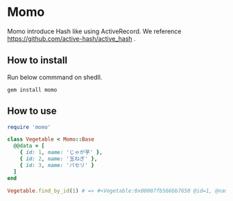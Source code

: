 # Momo

Momo introduce Hash like using ActiveRecord. We reference https://github.com/active-hash/active_hash .

## How to install

Run below commmand on shedll.

```console
gem install momo
```

## How to use

```ruby
require 'momo'

class Vegetable < Momo::Base
  @@data = [
    { id: 1, name: 'じゃが芋' },
    { id: 2, name: '玉ねぎ' },
    { id: 3, name: 'パセリ' }
  ]
end

Vegetable.find_by_id(1) # => #<Vegetable:0x00007fb566bb7650 @id=1, @name="じゃが芋">
```
